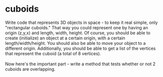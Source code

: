 # cuboids

Write code that represents 3D objects in space - to keep it real simple, only "rectangular cuboids." That way you could represent one by having an origin (z,y,x) and length, width, height. Of course, you should be able to create (initialize) an object at a certain origin, with a certain length/width/height. You should also be able to move your object to a different origin. Additionally, you should be able to get a list of the vertices that represent the cuboid (a total of 8 vertices).
<br><br>
Now here's the important part - write a method that tests whether or not 2 cuboids are overlapping.